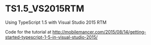 # TS1.5_VS2015RTM
Using TypeScript 1.5 with Visual Studio 2015 RTM

Code for the tutorial at http://mobilemancer.com/2015/08/14/getting-started-typescript-1-5-in-visual-studio-2015/
